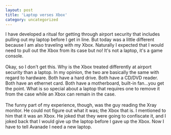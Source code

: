 ```yaml
---
layout: post
title: 'Laptop verses Xbox'
category: uncategorized
---
```


I have developed a ritual for getting through airport security that includes pulling out my laptop before I get in line.  But today was a little different because I am also traveling with my Xbox.  Naturally I expected that I would need to pull out the Xbox from its case but no!  It's not a laptop, it's a game console.
<br />
<br />Okay, so I don't get this.  Why is the Xbox treated differently at airport security than a laptop.  In my opinion, the two are basically the same with regard to hardware.  Both have a hard drive.  Both have a CD/DVD reader.  Both have an ethernet card.  Both have a motherboard, built-in fan...you get the point.  What is so special about a laptop that requires one to remove it from the case while an Xbox can remain in the case.
<br />
<br />The funny part of my experience, though, was the guy reading the Xray monitor.  He could not figure out what it was; the Xbox that is.  I mentioned to him that it was an Xbox.  He joked that they were going to confiscate it, and I joked back that I would give up the laptop before I gave up the Xbox.  Now I have to tell Avanade I need a new laptop.
